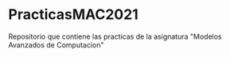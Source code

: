 # PracticasMAC2021
Repositorio que contiene las practicas de la asignatura "Modelos Avanzados de Computacion"

